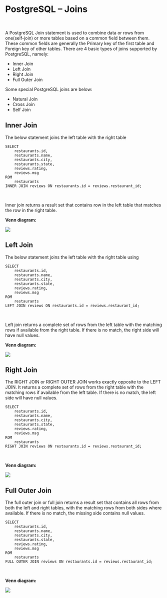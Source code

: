 # PostgreSQL – Joins

<br>

A PostgreSQL Join statement is used to combine data or rows from one(self-join) or more tables based on a common field
between them. These common fields are generally the Primary key of the first table and Foreign key of other tables.
There are 4 basic types of joins supported by PostgreSQL, namely:

- Inner Join
- Left Join
- Right Join
- Full Outer Join

Some special PostgreSQL joins are below:

- Natural Join
- Cross Join
- Self Join

## Inner Join

The below statement joins the left table with the right table

```
SELECT 
	restaurants.id,
	restaurants.name,
	restaurants.city,
	restaurants.state,
	reviews.rating,
	reviews.msg
ROM 
	restaurants
INNER JOIN reviews ON restaurants.id = reviews.restaurant_id; 
```

<br>

Inner join returns a result set that contains row in the left table that matches the row in the right table.


**Venn diagram:**

<img src="https://media.geeksforgeeks.org/wp-content/uploads/20200511110211/5311.png">

## Left Join

The below statement joins the left table with the right table using

```
SELECT 
	restaurants.id,
	restaurants.name,
	restaurants.city,
	restaurants.state,
	reviews.rating,
	reviews.msg
ROM 
	restaurants
LEFT JOIN reviews ON restaurants.id = reviews.restaurant_id; 
```

<br>

Left join returns a complete set of rows from the left table with the matching rows if available from the right table.
If there is no match, the right side will have null values.

**Venn diagram:**

<img src="https://media.geeksforgeeks.org/wp-content/uploads/20200511111051/5511.png">

## Right Join

The RIGHT JOIN or RIGHT OUTER JOIN works exactly opposite to the LEFT JOIN. It returns a complete set of rows from the
right table with the matching rows if available from the left table. If there is no match, the left side will have null
values.

```
SELECT 
	restaurants.id,
	restaurants.name,
	restaurants.city,
	restaurants.state,
	reviews.rating,
	reviews.msg
ROM 
	restaurants
RIGHT JOIN reviews ON restaurants.id = reviews.restaurant_id; 
```

<br>

**Venn diagram:**

<img src="https://media.geeksforgeeks.org/wp-content/uploads/20200511114412/5711.png">

## Full Outer Join

The full outer join or full join returns a result set that contains all rows from both the left and right tables, with
the matching rows from both sides where available. If there is no match, the missing side contains null values.

```
SELECT 
	restaurants.id,
	restaurants.name,
	restaurants.city,
	restaurants.state,
	reviews.rating,
	reviews.msg
ROM 
	restaurants
FULL OUTER JOIN reviews ON restaurants.id = reviews.restaurant_id; 
```

<br>

**Venn diagram:**

<img src="https://media.geeksforgeeks.org/wp-content/uploads/20200511115118/592.png">